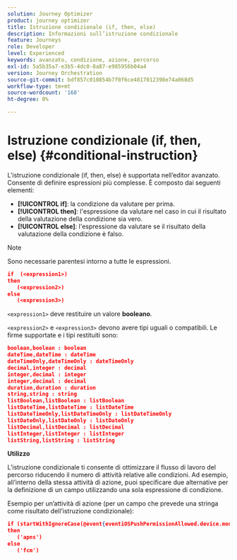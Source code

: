 ```yaml
---
solution: Journey Optimizer
product: journey optimizer
title: Istruzione condizionale (if, then, else)
description: Informazioni sull’istruzione condizionale
feature: Journeys
role: Developer
level: Experienced
keywords: avanzato, condizione, azione, percorso
exl-id: 5a5b35a7-e3b5-4dc0-8a87-e985956b04a4
version: Journey Orchestration
source-git-commit: bdf857c010854b7f0f6ce4817012398e74a068d5
workflow-type: tm+mt
source-wordcount: '168'
ht-degree: 0%

---
```


# Istruzione condizionale (if, then, else) {#conditional-instruction}

L’istruzione condizionale (if, then, else) è supportata nell’editor avanzato. Consente di definire espressioni più complesse. È composto dai seguenti elementi:

* **[!UICONTROL if]**: la condizione da valutare per prima.
* **[!UICONTROL then]**: l&#39;espressione da valutare nel caso in cui il risultato della valutazione della condizione sia vero.
* **[!UICONTROL else]**: l&#39;espressione da valutare se il risultato della valutazione della condizione è falso.

>[!NOTE]
>
>Sono necessarie parentesi intorno a tutte le espressioni.

```json
if  (<expression1>)
then
   (<expression2>)
else
   (<expression3>)
```

`<expression1>` deve restituire un valore **booleano**.

`<expression2>` e `<expression3>` devono avere tipi uguali o compatibili. Le firme supportate e i tipi restituiti sono:

```json
boolean,boolean : boolean
dateTime,dateTime : dateTime
dateTimeOnly,dateTimeOnly : dateTimeOnly
decimal,integer : decimal
integer,decimal : integer
integer,decimal : decimal
duration,duration : duration
string,string : string
listBoolean,listBoolean : listBoolean
listDateTime,listDateTime : listDateTime
listDateTimeOnly,listDateTimeOnly : listDateTimeOnly
listDateOnly,listDateOnly : listDateOnly
listDecimal,listDecimal : listDecimal
listInteger,listInteger : listInteger
listString,listString : listString
```

**Utilizzo**

L’istruzione condizionale ti consente di ottimizzare il flusso di lavoro del percorso riducendo il numero di attività relative alle condizioni. Ad esempio, all’interno della stessa attività di azione, puoi specificare due alternative per la definizione di un campo utilizzando una sola espressione di condizione.

Esempio per un’attività di azione (per un campo che prevede una stringa come risultato dell’istruzione condizionale):

```json
if (startWithIgnoreCase(@event{eventiOSPushPermissionAllowed.device.model}, 'iPad') or startWithIgnoreCase(@event{eventiOSPushPermissionAllowed.device.model}, 'iOS'))
then
   ('apns')
else
   ('fcm')
```
